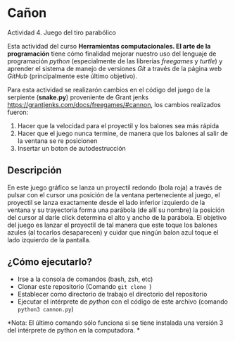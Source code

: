 # Cañon 

Actividad 4. Juego del tiro parabólico

Esta actividad del curso **Herramientas computacionales. El arte de la programación** tiene cómo finalidad mejorar nuestro uso del lenguaje de programación *python* (especialmente de las librerías *freegames* y *turtle*) y aprender el sistema de manejo de versiones *Git* a través de la página web *GitHub* (principalmente este último objetivo). 

Para esta actividad se realizarón cambios en el código del juego de la serpiente (**snake.py**) proveniente de Grant jenks <https://grantjenks.com/docs/freegames/#cannon>, los cambios realizados fueron:

1. Hacer que la velocidad para el proyectil y los balones sea más rápida
2. Hacer que el juego nunca termine, de manera que los balones al salir de la ventana se re posicionen
3. Insertar un boton de autodestrucción


## Descripción 
En este juego gráfico se lanza un proyectil redondo (bola roja) a través de pulsar con el cursor una posición de la ventana perteneciente al juego, el proyectil se lanza exactamente desde el lado inferior izquierdo de la ventana y su trayectoria forma una parábola (de allí su nombre) la posición del cursor al darle click determina el alto y ancho de la parábola. El objetivo del juego es lanzar el proyectil de tal manera que este toque los balones azules (al tocarlos desaparecen) y cuidar que ningún balon azul toque el lado izquierdo de la pantalla. 

## ¿Cómo ejecutarlo?
- Irse a la consola de comandos (bash, zsh, etc)
- Clonar este repositorio (Comando `git clone `)
- Establecer como directorio de trabajo el directorio del repositorio
- Ejecutar el intérprete de *python* con el código de este archivo (comando `python3 cannon.py`)

*Nota: El último comando sólo funciona si se tiene instalada una versión 3 del intérprete de python en la computadora. *
